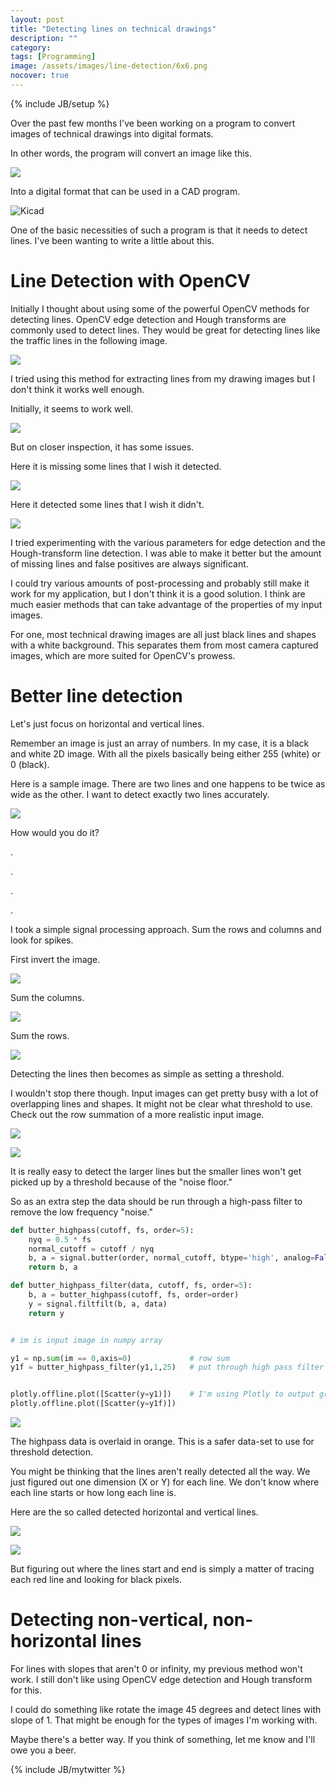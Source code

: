 ```yaml
---
layout: post
title: "Detecting lines on technical drawings"
description: ""
category: 
tags: [Programming]
image: /assets/images/line-detection/6x6.png
nocover: true
---
```

{% include JB/setup %}

Over the past few months I've been working on a program to convert images of technical drawings into digital formats.

In other words, the program will convert an image like this.

![](/assets/images/line-detection/input.png)

Into a digital format that can be used in a CAD program.

![Kicad](/assets/images/line-detection/kicad.png)

One of the basic necessities of such a program is that it needs to detect lines.  I've been wanting to write a little about this.

# Line Detection with OpenCV

Initially I thought about using some of the powerful OpenCV methods for detecting lines.  OpenCV edge detection and Hough transforms
are commonly used to detect lines.  They would be great for detecting lines like the traffic lines in the following image.

[<img src="/assets/images/line-detection/car_lines.jpeg">](https://medium.com/@galen.ballew/opencv-lanedetection-419361364fc0)

I tried using this method for extracting lines from my drawing images but I don't think it works well enough.

Initially, it seems to work well.

![](/assets/images/line-detection/opencv_method.png)

<!--Blue lines representing the detected lines are drawn over the image.-->

But on closer inspection, it has some issues.

Here it is missing some lines that I wish it detected.

![](/assets/images/line-detection/missing_lines.png)

Here it detected some lines that I wish it didn't.

![](/assets/images/line-detection/ocr_lines.png)

I tried experimenting with the various parameters for edge detection and the
Hough-transform line detection.  I was able to make it better but the
amount of missing lines and false positives are always significant.

I could try various amounts of post-processing and probably still make it work for my application,
but I don't think it is a good solution.  I think are much easier methods that can take advantage 
of the properties of my input images.  

For one, most technical drawing images are all just black lines and shapes
with a white background.  This separates them from most camera captured images, which are more suited for OpenCV's prowess.


# Better line detection

Let's just focus on horizontal and vertical lines.

Remember an image is just an array of numbers.  In my case, it is a black and
white 2D image.  With all the pixels basically being either 255 (white) or 0
(black).

Here is a sample image.  There are two lines and
one happens to be twice as wide as the other.  I want to detect exactly two lines
accurately.

![](/assets/images/line-detection/sample_lines.png)


<!--255 255 255 255 255 255 255 255 255 255 255 255 255 255 255 255-->
<!--255 255 255 255 255 255 255 255 255 255 255 255 255 255 255 255-->
<!--255 255 255 255 255 255 255 255 255 255 255 255 255 255 255 255-->
<!--255 255   0   0 255 255 255 255 255 255 255 255 255 255 255 255-->
<!--255 255   0   0 255 255 255 255 255 255 255 255 255 255 255 255-->
<!--255 255   0   0 255 255 255 255 255 255 255 255 255 255 255 255-->
<!--255 255   0   0 255 255 255 255   0 255 255 255 255 255 255 255-->
<!--255 255   0   0 255 255   0   0   0 255 255 255 255 255 255 255-->
<!--255 255   0   0   0   0   0   0   0   0   0   0   0   0   0   0-->
<!--255 255   0   0 255 255   0   0   0 255 255 255 255 255 255 255-->
<!--255 255   0   0 255 255 255 255   0 255 255 255 255 255 255 255-->
<!--255 255   0   0 255 255 255 255 255 255 255 255 255 255 255 255-->
<!--255 255   0   0 255 255 255 255 255 255 255 255 255 255 255 255-->
<!--255 255   0   0 255 255 255 255 255 255 255 255 255 255 255 255-->
<!--255 255   0   0 255 255 255 255 255 255 255 255 255 255 255 255-->
<!--255 255   0   0 255 255 255 255 255 255 255 255 255 255 255 255-->
<!--255 255   0   0 255 255 255 255 255 255 255 255 255 255 255 255-->
<!--255 255   0   0 255 255 255 255 255 255 255 255 255 255 255 255-->


How would you do it?

.

.

.

.

I took a simple signal processing approach.  Sum the rows and columns and look for spikes.

First invert the image.

![](/assets/images/line-detection/invert.png)

  <!--0   0   0   0   0   0   0   0   0   0   0   0   0   0   0   0-->
  <!--0   0   0   0   0   0   0   0   0   0   0   0   0   0   0   0-->
  <!--0   0   0   0   0   0   0   0   0   0   0   0   0   0   0   0-->
  <!--0   0 255 255   0   0   0   0   0   0   0   0   0   0   0   0-->
  <!--0   0 255 255   0   0   0   0   0   0   0   0   0   0   0   0-->
  <!--0   0 255 255   0   0   0   0   0   0   0   0   0   0   0   0-->
  <!--0   0 255 255   0   0   0   0 255   0   0   0   0   0   0   0-->
  <!--0   0 255 255   0   0 255 255 255   0   0   0   0   0   0   0-->
  <!--0   0 255 255 255 255 255 255 255 255 255 255 255 255 255 255-->
  <!--0   0 255 255   0   0 255 255 255   0   0   0   0   0   0   0-->
  <!--0   0 255 255   0   0   0   0 255   0   0   0   0   0   0   0-->
  <!--0   0 255 255   0   0   0   0   0   0   0   0   0   0   0   0-->
  <!--0   0 255 255   0   0   0   0   0   0   0   0   0   0   0   0-->
  <!--0   0 255 255   0   0   0   0   0   0   0   0   0   0   0   0-->
  <!--0   0 255 255   0   0   0   0   0   0   0   0   0   0   0   0-->
  <!--0   0 255 255   0   0   0   0   0   0   0   0   0   0   0   0-->
  <!--0   0 255 255   0   0   0   0   0   0   0   0   0   0   0   0-->
  <!--0   0 255 255   0   0   0   0   0   0   0   0   0   0   0   0-->

<!--(the actual image has a lot more pixels)-->

Sum the columns.

![](/assets/images/line-detection/sum_cols.png)

Sum the rows.

![](/assets/images/line-detection/sum_rows.png)

Detecting the lines then becomes as simple as setting a threshold.  

I wouldn't stop there though.
Input images can get pretty busy with a lot of overlapping lines and shapes.  It might not be clear what 
threshold to use.  Check out the row summation of a more realistic input image.

![](/assets/images/line-detection/input.png)

![](/assets/images/line-detection/input_row_sum.png)

It is really easy to detect the larger lines but the smaller lines won't get picked up by a threshold because of the "noise floor."

So as an extra step the data should be run through a high-pass filter to remove the low frequency "noise."

```python
def butter_highpass(cutoff, fs, order=5):
    nyq = 0.5 * fs
    normal_cutoff = cutoff / nyq
    b, a = signal.butter(order, normal_cutoff, btype='high', analog=False)
    return b, a

def butter_highpass_filter(data, cutoff, fs, order=5):
    b, a = butter_highpass(cutoff, fs, order=order)
    y = signal.filtfilt(b, a, data)
    return y


# im is input image in numpy array

y1 = np.sum(im == 0,axis=0)             # row sum
y1f = butter_highpass_filter(y1,1,25)   # put through high pass filter


plotly.offline.plot([Scatter(y=y1)])    # I'm using Plotly to output graphs
plotly.offline.plot([Scatter(y=y1f)])
```

![](/assets/images/line-detection/highpass.png)

The highpass data is overlaid in orange.  This is a safer data-set to use for threshold detection.

You might be thinking that the lines aren't really detected all the way.  We just figured out one dimension (X or Y)
for each line.  We don't know where each line starts or how long each line is.

Here are the so called detected horizontal and vertical lines.

![](/assets/images/line-detection/horz.png)

![](/assets/images/line-detection/verz.png)

But figuring out where the lines start and end is simply a matter of tracing each red line and looking for black pixels.

# Detecting non-vertical, non-horizontal lines

For lines with slopes that aren't 0 or infinity, my previous method won't work.  I still don't like using
OpenCV edge detection and Hough transform for this.

I could do something like rotate the image 45 degrees and detect lines with slope of 1.  That might be enough for the types of images 
I'm working with.

Maybe there's a better way.  If you think of something, let me know and I'll owe you a beer.

{% include JB/mytwitter %}
